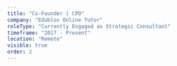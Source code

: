 ```yaml
---
title: "Co-Founder | CPO"
company: "Edublox Online Tutor"
roleType: "Currently Engaged as Strategic Consultant"
timeframe: "2017 - Present"
location: "Remote"
visible: true 
order: 2
---
```

